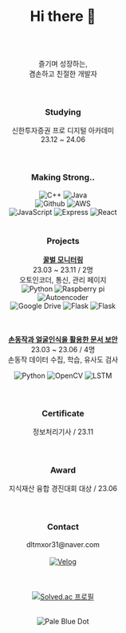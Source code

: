 <div align="center">
  <h1>Hi there 👋</h1><br><br>

  
  즐기며 성장하는,<br>
  겸손하고 친절한 개발자<br><br><br>
  
  

  <h3>Studying</h3>
  신한투자증권 프로 디지털 아카데미<br>
  23.12 ~ 24.06<br><br><br>

  
  <h3>Making Strong..</h3>
  <img src="https://img.shields.io/badge/C++-00599C?style=flat-square&logo=C%2B%2B&logoColor=white" alt="C++"/>
  <img src="https://img.shields.io/badge/Java-000000?style=flat-square&logo=intellijidea&logoColor=white" alt="Java"/><br>
  <img src="https://img.shields.io/badge/Github-181717?style=flat-square&logo=Github&logoColor=white" alt="Github"/>
  <img src="https://img.shields.io/badge/AWS-232F3E?style=flat-square&logo=amazonaws&logoColor=white" alt="AWS"/><br>
  <img src="https://img.shields.io/badge/Javascript-F7DF1E?style=flat-square&logo=Javascript&logoColor=white" alt="JavaScript"/>
  <img src="https://img.shields.io/badge/Express-000000?style=flat-square&logo=Express&logoColor=white" alt="Express"/>
  <img src="https://img.shields.io/badge/React-61DAFB?style=flat-square&logo=react&logoColor=white" alt="React"/><br><br>


  <h3>Projects</h3>
  <a href="https://github.com/seungtoctoc/monitoring-bee"><strong>꿀벌 모니터링</strong></a><br>
  23.03 ~ 23.11 / 2명<br>
  오토인코더, 통신, 관리 페이지<br>

  <img src="https://img.shields.io/badge/Python-3776AB?style=flat-square&logo=python&logoColor=white" alt="Python">
  <img src="https://img.shields.io/badge/Raspberry Pi-A22846?style=flat-square&logo=raspberrypi&logoColor=white" alt="Raspberry pi"><br>
  <img src="https://img.shields.io/badge/Autoencoder-FF6F00?style=flat-square&logo=Tensorflow&logoColor=white" alt="Autoencoder"/><br>
  <img src="https://img.shields.io/badge/Google Drive-4285F4?style=flat-square&logo=googledrive&logoColor=white" alt="Google Drive">
  <img src="https://img.shields.io/badge/Flask-000000?style=flat-square&logo=flask&logoColor=white" alt="Flask"/>
  <img src="https://img.shields.io/badge/Bootstrap-7952B3?style=flat-square&logo=bootstrap&logoColor=white" alt="Flask"/><br><br><br>
  

  <a href="https://github.com/seungtoctoc/HandMotionPassword"><strong>손동작과 얼굴인식을 활용한 문서 보안</strong></a><br>
  23.03 ~ 23.06 / 4명<br>
  손동작 데이터 수집, 학습, 유사도 검사<br>

  <img src="https://img.shields.io/badge/Python-3776AB?style=flat-square&logo=python&logoColor=white" alt="Python">
  <img src="https://img.shields.io/badge/MediaPipe-5C3EE8?style=flat-square&logo=OpenCV&logoColor=white" alt="OpenCV">
  <img src="https://img.shields.io/badge/LSTM-FF6F00?style=flat-square&logo=Tensorflow&logoColor=white" alt="LSTM"><br><br><br>


  <h3>Certificate</h3>
  정보처리기사 / 23.11<br><br><br>


  <h3>Award</h3>
  지식재산 융합 경진대회 대상 / 23.06<br><br><br>


  <h3>Contact</h3>
  dltmxor31@naver.com<br><br>
 
  <a href="https://velog.io/@seungtoctoc">
    <img src="https://img.shields.io/badge/Velog-20C997?style=flat-square&logo=Velog&logoColor=white" alt="Velog">
  </a><br><br><br><br>


  <a href="https://solved.ac/dltmxor31">
  <img src="http://mazassumnida.wtf/api/v2/generate_badge?boj=dltmxor31" alt="Solved.ac 프로필"/></a>

  <br><img src="https://github.com/seungtoctoc/seungtoctoc/assets/102455571/77cdb21e-a19f-43df-8a80-ca68fb5642b1" alt="Pale Blue Dot"> 
</div>
